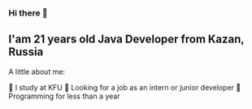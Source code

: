 ### Hi there 👋

 I'am 21 years old Java Developer from Kazan, Russia
 ---
 
 A little about me:
 
 :telescope: I study at KFU
 :telescope: Looking for a job as an intern or junior developer
 :telescope: Programming for less than a year
